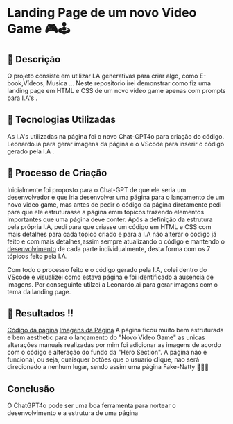 # Landing Page de um novo Video Game 🎮🕹

## 📒 Descrição

O projeto consiste em utilizar I.A generativas para criar algo, como E-book,Vídeos, Musica ... Neste repositorio irei demonstrar como fiz uma landing page em HTML e CSS
de um novo vídeo game apenas com prompts para I.A's .

## 🤖 Tecnologias Utilizadas

As I.A's utilizadas na página foi o novo Chat-GPT4o para criação do código. Leonardo.ia para gerar imagens da página e o VScode para inserir o código gerado pela I.A .

## 🧐 Processo de Criação

Inicialmente foi proposto para o Chat-GPT de que ele seria um desenvolvedor e que iria desenvolver uma página para o lançamento de um novo video game, mas antes de pedir
o código da página diretamente pedi para que ele estruturasse a página emm tópicos trazendo elementos importantes que uma página deve conter. Após a definição da estrutura
pela própria I.A, pedi para que criasse um código em HTML e CSS com mais detalhes para cada tópico criado e para a I.A não alterar o código já feito e com mais detalhes,assim sempre atualizando
o código e mantendo o [desenvolvimento]() de cada parte individualmente, desta forma com os 7 tópicos feito pela I.A.

Com todo o processo feito e o código gerado pela I.A, colei dentro do VScode e visualizei como estava página e foi identificado a ausencia de imagens. Por conseguinte utilzei a Leonardo.ai para
gerar imagens com o tema da landing page.

## 🚀 Resultados !!
[Código da página](https://github.com/Dalcins/lab-natty-or-not/blob/main/index.html) [Imagens da Página](https://github.com/Dalcins/lab-natty-or-not/blob/main/1de71d1e-6889-413b-bbf9-49a735ca0356.jpg)
A página ficou muito bem estruturada e bem aesthetic para o lançamento do "Novo Video Game" as unicas alterações manuais realizadas por mim foi adicionar as imagens de acordo com o código e alteração do fundo da "Hero Section".
A página não e funcional, ou seja, quaisquer botões que o usuario clique, nao será direcionado a nenhum lugar, sendo assim uma página Fake-Natty 👨‍⚖️🔨

## Conclusão

O ChatGPT4o pode ser uma boa ferramenta para nortear o desenvolvimento e a estrutura de uma página

